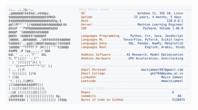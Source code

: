 <picture>
  <source srcset="https://raw.githubusercontent.com/mmazinjameel/mmazinjameel/main/dark_mode.svg?v=1741615806" media="(prefers-color-scheme: dark)">
  <img src="https://raw.githubusercontent.com/mmazinjameel/mmazinjameel/main/light_mode.svg?v=1741615806">
</picture>
